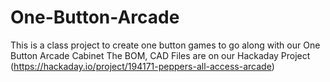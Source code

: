 # One-Button-Arcade

This is a class project to create one button games to go along with our One Button Arcade Cabinet
The BOM, CAD Files are on our Hackaday Project (https://hackaday.io/project/194171-peppers-all-access-arcade)




